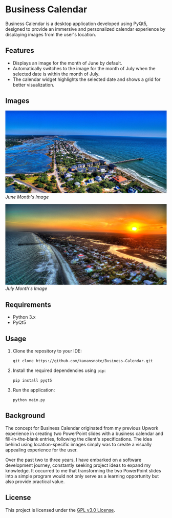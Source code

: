 # Business Calendar

Business Calendar is a desktop application developed using PyQt5, designed to provide an immersive and personalized calendar experience by displaying images from the user's location.

## Features

- Displays an image for the month of June by default.
- Automatically switches to the image for the month of July when the selected date is within the month of July.
- The calendar widget highlights the selected date and shows a grid for better visualization.

## Images

![June Image](media/for_june_image.jpg)
*June Month's Image*

![July Image](media/for_july_image.jpg)
*July Month's Image*

## Requirements

- Python 3.x
- PyQt5

## Usage

1. Clone the repository to your IDE:
    ```
    git clone https://github.com/kanansnote/Business-Calendar.git
    ```

2. Install the required dependencies using `pip`:
    ```
    pip install pyqt5
    ```

3. Run the application:
    ```
    python main.py
    ```

## Background

The concept for Business Calendar originated from my previous Upwork experience in creating two PowerPoint slides with 
a business calendar and fill-in-the-blank entries, following the client's specifications. The idea behind using location-specific images simply was to create a visually appealing experience for the user.

Over the past two to three years, I have embarked on a software development journey, constantly seeking project ideas to expand my knowledge. 
It occurred to me that transforming the two PowerPoint slides into a simple program would not only serve as a learning opportunity but also provide practical value.

## License

This project is licensed under the [GPL v3.0 License](LICENSE).
